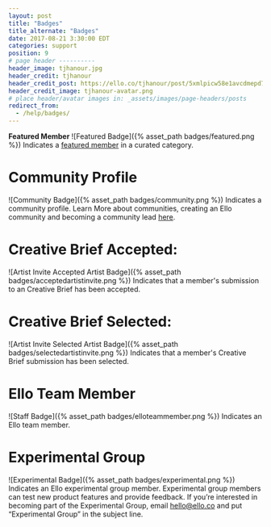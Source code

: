 ```yaml
---
layout: post
title: "Badges"
title_alternate: "Badges"
date: 2017-08-21 3:30:00 EDT
categories: support
position: 9
# page header ----------
header_image: tjhanour.jpg
header_credit: tjhanour
header_credit_post: https://ello.co/tjhanour/post/5xmlpicw58e1avcdmepd7g
header_credit_image: tjhanour-avatar.png
# place header/avatar images in: _assets/images/page-headers/posts
redirect_from:
  - /help/badges/
---
```


**Featured Member**
![Featured Badge]({% asset_path badges/featured.png %})
Indicates a [featured member](https://ello.co/wtf/support/featured-members/) in a curated category.

# Community Profile

![Community Badge]({% asset_path badges/community.png %})
Indicates a community profile. Learn More about communities, creating an Ello community and becoming a community lead [here](https://ello.co/wtf/resources/communities/).

# Creative Brief Accepted:

![Artist Invite Accepted Artist Badge]({% asset_path badges/acceptedartistinvite.png %})
Indicates that a member's submission to an Creative Brief has been accepted.

# Creative Brief Selected:

![Artist Invite Selected Artist Badge]({% asset_path badges/selectedartistinvite.png %})
Indicates that a member's Creative Brief submission has been selected.

# Ello Team Member

![Staff Badge]({% asset_path badges/elloteammember.png %})
Indicates an Ello team member.

# Experimental Group

![Experimental Badge]({% asset_path badges/experimental.png %})
Indicates an Ello experimental group member. Experimental group members can test new product features and provide feedback. If you’re interested in becoming part of the Experimental Group, email hello@ello.co and put “Experimental Group” in the subject line.
